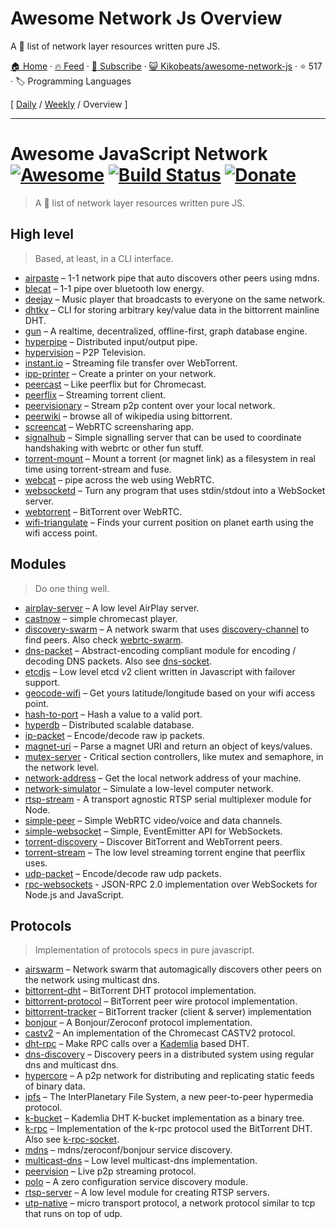 # Awesome Network Js Overview

A :tophat: list of network layer resources written pure JS.

[🏠 Home](/README.md) · [🔥 Feed](https://www.trackawesomelist.com/Kikobeats/awesome-network-js/rss.xml) · [📮 Subscribe](https://trackawesomelist.us17.list-manage.com/subscribe?u=d2f0117aa829c83a63ec63c2f&id=36a103854c) · [😺 Kikobeats/awesome-network-js](https://github.com/Kikobeats/awesome-network-js) · ⭐ 517 · 🏷️ Programming Languages

[ [Daily](/content/Kikobeats/awesome-network-js/README.md) / [Weekly](/content/Kikobeats/awesome-network-js/week/README.md) / Overview ]

---

# Awesome JavaScript Network [![Awesome](https://cdn.rawgit.com/sindresorhus/awesome/d7305f38d29fed78fa85652e3a63e154dd8e8829/media/badge.svg)](https://github.com/Kikobeats/awesome-network-js) [![Build Status](https://img.shields.io/travis/Kikobeats/awesome-network-js/master.svg?style=flat-square)](https://travis-ci.org/Kikobeats/awesome-network-js) [![Donate](https://img.shields.io/badge/donate-paypal-blue.svg?style=flat-square)](https://paypal.me/kikobeats)

> A 🎩 list of network layer resources written pure JS.

## High level

> Based, at least, in a CLI interface.

*   [airpaste](https://github.com/mafintosh/airpaste) – 1-1 network pipe that auto discovers other peers using mdns.
*   [blecat](https://github.com/mafintosh/blecat) – 1-1 pipe over bluetooth low energy.
*   [deejay](https://github.com/mafintosh/deejay) – Music player that broadcasts to everyone on the same network.
*   [dhtkv](https://github.com/maxogden/dhtkv) – CLI for storing arbitrary key/value data in the bittorrent mainline DHT.
*   [gun](https://github.com/amark/gun) – A realtime, decentralized, offline-first, graph database engine.
*   [hyperpipe](https://github.com/mafintosh/hyperpipe) – Distributed input/output pipe.
*   [hypervision](https://github.com/mafintosh/hypervision) – P2P Television.
*   [instant.io](https://github.com/webtorrent/instant.io) – Streaming file transfer over WebTorrent.
*   [ipp-printer](https://github.com/watson/ipp-printer) – Create a printer on your network.
*   [peercast](https://github.com/mafintosh/peercast) – Like peerflix but for Chromecast.
*   [peerflix](https://github.com/mafintosh/peerflix) – Streaming torrent client.
*   [peervisionary](https://github.com/mafintosh/peervisionary) – Stream p2p content over your local network.
*   [peerwiki](https://github.com/mafintosh/peerwiki) – browse all of wikipedia using bittorrent.
*   [screencat](https://github.com/maxogden/screencat) – WebRTC screensharing app.
*   [signalhub](https://github.com/mafintosh/signalhub) – Simple signalling server that can be used to coordinate handshaking with webrtc or other fun stuff.
*   [torrent-mount](https://github.com/mafintosh/torrent-mount) – Mount a torrent (or magnet link) as a filesystem in real time using torrent-stream and fuse.
*   [webcat](https://github.com/mafintosh/webcat) – pipe across the web using WebRTC.
*   [websocketd](https://github.com/joewalnes/websocketd) – Turn any program that uses stdin/stdout into a WebSocket server.
*   [webtorrent](https://github.com/webtorrent/webtorrent) – BitTorrent over WebRTC.
*   [wifi-triangulate](https://github.com/watson/wifi-triangulate) – Finds your current position on planet earth using the wifi access point.

## Modules

> Do one thing well.

*   [airplay-server](https://github.com/watson/airplay-server) – A low level AirPlay server.
*   [castnow](https://github.com/xat/chromecast-player) – simple chromecast player.
*   [discovery-swarm](https://github.com/mafintosh/discovery-swarm) – A network swarm that uses [discovery-channel](https://github.com/maxogden/discovery-channel) to find peers. Also check [webrtc-swarm](https://github.com/mafintosh/webrtc-swarm).
*   [dns-packet](https://github.com/mafintosh/dns-packet) – Abstract-encoding compliant module for encoding / decoding DNS packets. Also see [dns-socket](https://github.com/mafintosh/dns-socket).
*   [etcdjs](https://github.com/mafintosh/etcdjs) – Low level etcd v2 client written in Javascript with failover support.
*   [geocode-wifi](https://github.com/watson/geocode-wifi) – Get yours latitude/longitude based on your wifi access point.
*   [hash-to-port](https://github.com/mafintosh/hash-to-port) – Hash a value to a valid port.
*   [hyperdb](https://github.com/mafintosh/hyperdb) – Distributed scalable database.
*   [ip-packet](https://github.com/mafintosh/ip-packet) – Encode/decode raw ip packets.
*   [magnet-uri](https://github.com/webtorrent/magnet-uri) – Parse a magnet URI and return an object of keys/values.
*   [mutex-server](https://github.com/samchon/mutex-server) - Critical section controllers, like mutex and semaphore, in the network level.
*   [network-address](https://github.com/mafintosh/network-address) – Get the local network address of your machine.
*   [network-simulator](https://github.com/substack/network-simulator) – Simulate a low-level computer network.
*   [rtsp-stream](https://github.com/watson/rtsp-stream) - A transport agnostic RTSP serial multiplexer module for Node.
*   [simple-peer](https://github.com/feross/simple-peer) – Simple WebRTC video/voice and data channels.
*   [simple-websocket](https://github.com/feross/simple-websocket) – Simple, EventEmitter API for WebSockets.
*   [torrent-discovery](https://github.com/webtorrent/torrent-discovery) – Discover BitTorrent and WebTorrent peers.
*   [torrent-stream](https://github.com/mafintosh/torrent-stream) – The low level streaming torrent engine that peerflix uses.
*   [udp-packet](https://github.com/substack/udp-packet) – Encode/decode raw udp packets.
*   [rpc-websockets](https://github.com/elpheria/rpc-websockets) - JSON-RPC 2.0 implementation over WebSockets for Node.js and JavaScript.

## Protocols

> Implementation of protocols specs in pure javascript.

*   [airswarm](https://github.com/mafintosh/airswarm) – Network swarm that automagically discovers other peers on the network using multicast dns.
*   [bittorrent-dht](https://github.com/webtorrent/bittorrent-dht) – BitTorrent DHT protocol implementation.
*   [bittorrent-protocol](https://github.com/webtorrent/bittorrent-protocol) – BitTorrent peer wire protocol implementation.
*   [bittorrent-tracker](https://github.com/webtorrent/bittorrent-tracker) – BitTorrent tracker (client & server) implementation
*   [bonjour](https://github.com/watson/bonjour) – A Bonjour/Zeroconf protocol implementation.
*   [castv2](https://github.com/thibauts/node-castv2) – An implementation of the Chromecast CASTV2 protocol.
*   [dht-rpc](https://github.com/mafintosh/dht-rpc) – Make RPC calls over a [Kademlia](https://pdos.csail.mit.edu/\~petar/papers/maymounkov-kademlia-lncs.pdf) based DHT.
*   [dns-discovery](https://github.com/mafintosh/dns-discovery) – Discovery peers in a distributed system using regular dns and multicast dns.
*   [hypercore](https://github.com/mafintosh/hypercore) – A p2p network for distributing and replicating static feeds of binary data.
*   [ipfs](https://github.com/ipfs/js-ipfs-api) – The InterPlanetary File System, a new peer-to-peer hypermedia protocol.
*   [k-bucket](https://github.com/tristanls/k-bucket) – Kademlia DHT K-bucket implementation as a binary tree.
*   [k-rpc](https://github.com/mafintosh/k-rpc) – Implementation of the k-rpc protocol used the BitTorrent DHT. Also see [k-rpc-socket](https://github.com/mafintosh/k-rpc-socket).
*   [mdns](https://github.com/agnat/node_mdns) – mdns/zeroconf/bonjour service discovery.
*   [multicast-dns](https://github.com/mafintosh/multicast-dns) – Low level multicast-dns implementation.
*   [peervision](https://github.com/mafintosh/peervision) – Live p2p streaming protocol.
*   [polo](https://github.com/mafintosh/polo) – A zero configuration service discovery module.
*   [rtsp-server](https://github.com/watson/rtsp-server) – A low level module for creating RTSP servers.
*   [utp-native](https://github.com/mafintosh/utp-native) – micro transport protocol, a network protocol similar to tcp that runs on top of udp.

